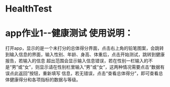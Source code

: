 # HealthTest
app作业1--健康测试
使用说明：
=
打开app，显示的是一个未打分的总体得分界面，点击右上角的铅笔图案，会跳转到输入信息的界面，输入性别、年龄、身高、体重后，点击开始测试，跳转到健康报告，若输入的信息
超出范围会显示输入信息错误，若在性别一栏输入的不是“男”或“女”，则显示请在性别栏里输入“男”或“女”，这两种情况需要点击“数据有误点此返回”按钮，重新填写
信息，若无错误，点击“查看总体得分”，即可查看总体健康得分和各项指标的数据与等级。
